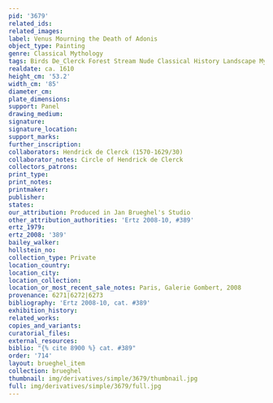 ```yaml
---
pid: '3679'
related_ids: 
related_images: 
label: Venus Mourning the Death of Adonis
object_type: Painting
genre: Classical Mythology
tags: Birds De_Clerck Forest Stream Nude Classical History Landscape Mythological
realdate: ca. 1610
height_cm: '53.2'
width_cm: '85'
diameter_cm: 
plate_dimensions: 
support: Panel
drawing_medium: 
signature: 
signature_location: 
support_marks: 
further_inscription: 
collaborators: Hendrick de Clerck (1570-1629/30)
collaborator_notes: Circle of Hendrick de Clerck
collectors_patrons: 
print_type: 
print_notes: 
printmaker: 
publisher: 
states: 
our_attribution: Produced in Jan Brueghel's Studio
other_attribution_authorities: 'Ertz 2008-10, #389'
ertz_1979: 
ertz_2008: '389'
bailey_walker: 
hollstein_no: 
collection_type: Private
location_country: 
location_city: 
location_collection: 
location_or_most_recent_sale_notes: Paris, Galerie Gombert, 2008
provenance: 6271|6272|6273
bibliography: 'Ertz 2008-10, cat. #389'
exhibition_history: 
related_works: 
copies_and_variants: 
curatorial_files: 
external_resources: 
biblio: "{% cite 8900 %} cat. #389"
order: '714'
layout: brueghel_item
collection: brueghel
thumbnail: img/derivatives/simple/3679/thumbnail.jpg
full: img/derivatives/simple/3679/full.jpg
---
```

